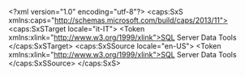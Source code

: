 \<?xml version="1.0" encoding="utf-8"?>
\<caps:SxS xmlns:caps="http://schemas.microsoft.com/build/caps/2013/11">
  \<caps:SxSTarget locale="it-IT">
    \<Token xmlns:xlink="http://www.w3.org/1999/xlink">SQL Server Data Tools</Token>
  \</caps:SxSTarget>
  \<caps:SxSSource locale="en-US">
    \<Token xmlns:xlink="http://www.w3.org/1999/xlink">SQL Server Data Tools</Token>
  \</caps:SxSSource>
\</caps:SxS>